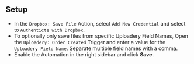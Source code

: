 ## Setup
- In the `Dropbox: Save File` Action, select `Add New Credential` and select to `Authenticte with Dropbox`. 
- To optionally only save files from specific Uploadery Field Names, Open the `Uploadery: Order Created` Trigger and enter a value for the `Uploadery Field Name`. Separate multiple field names with a comma.
- Enable the Automation in the right sidebar and click **Save**.
